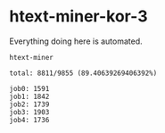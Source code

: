 # htext-miner-kor-3

Everything doing here is automated.

```
htext-miner

total: 8811/9855 (89.40639269406392%)

job0: 1591
job1: 1842
job2: 1739
job3: 1903
job4: 1736
```